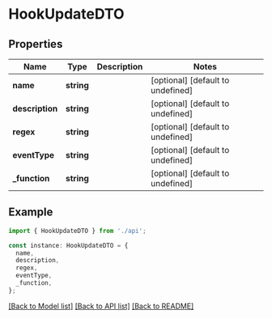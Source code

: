 # HookUpdateDTO

## Properties

| Name            | Type       | Description | Notes                             |
| --------------- | ---------- | ----------- | --------------------------------- |
| **name**        | **string** |             | [optional] [default to undefined] |
| **description** | **string** |             | [optional] [default to undefined] |
| **regex**       | **string** |             | [optional] [default to undefined] |
| **eventType**   | **string** |             | [optional] [default to undefined] |
| **\_function**  | **string** |             | [optional] [default to undefined] |

## Example

```typescript
import { HookUpdateDTO } from './api';

const instance: HookUpdateDTO = {
  name,
  description,
  regex,
  eventType,
  _function,
};
```

[[Back to Model list]](../README.md#documentation-for-models) [[Back to API list]](../README.md#documentation-for-api-endpoints) [[Back to README]](../README.md)

